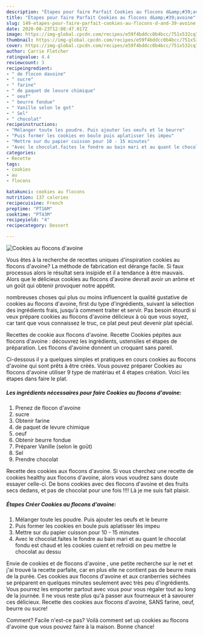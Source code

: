 ```yaml
---
description: "Étapes pour faire Parfait Cookies au flocons d&amp;#39;avoine"
title: "Étapes pour faire Parfait Cookies au flocons d&amp;#39;avoine"
slug: 149-etapes-pour-faire-parfait-cookies-au-flocons-d-and-39-avoine
date: 2020-08-23T12:08:47.017Z
image: https://img-global.cpcdn.com/recipes/e59f4bddcc0b4bcc/751x532cq70/cookies-au-flocons-davoine-photo-principale-de-la-recette.jpg
thumbnail: https://img-global.cpcdn.com/recipes/e59f4bddcc0b4bcc/751x532cq70/cookies-au-flocons-davoine-photo-principale-de-la-recette.jpg
cover: https://img-global.cpcdn.com/recipes/e59f4bddcc0b4bcc/751x532cq70/cookies-au-flocons-davoine-photo-principale-de-la-recette.jpg
author: Carrie Fletcher
ratingvalue: 4.4
reviewcount: 3
recipeingredient:
- " de flocon davoine"
- " sucre"
- " farine"
- " de paquet de levure chimique"
- " oeuf"
- " beurre fondue"
- " Vanille selon le got"
- " Sel"
- " chocolat"
recipeinstructions:
- "Mélanger toute les poudre. Puis ajouter les oeufs et le beurre"
- "Puis former les cookies en boule puis aplatisser lès impeu"
- "Mettre sur du papier cuisson pour 10 - 15 minutes"
- "Avec le chocolat.faites le fondre au bain mari et au quant le chocolat fondu est chaud et les cookies cuient et refroidi on peu mettre le chocolat au dessu"
categories:
- Recette
tags:
- cookies
- au
- flocons

katakunci: cookies au flocons 
nutrition: 137 calories
recipecuisine: French
preptime: "PT16M"
cooktime: "PT43M"
recipeyield: "4"
recipecategory: Dessert

---
```



![Cookies au flocons d&#39;avoine](https://img-global.cpcdn.com/recipes/e59f4bddcc0b4bcc/751x532cq70/cookies-au-flocons-davoine-photo-principale-de-la-recette.jpg)

Vous êtes à la recherche de recettes uniques d'inspiration cookies au flocons d&#39;avoine? La méthode de fabrication est dérange facile. Si faux processus alors le résultat sera insipide et il a tendance à être mauvais. Alors que le délicieux cookies au flocons d&#39;avoine devrait avoir un arôme et un goût qui obtenir provoquer notre appétit.

nombreuses choses qui plus ou moins influencent la qualité gustative de cookies au flocons d&#39;avoine, first du type d'ingrédients, suivant la sélection des ingrédients frais, jusqu'à comment traiter et servir. Pas besoin étourdi si veux prépare cookies au flocons d&#39;avoine délicieux à où que vous soyez, car tant que vous connaissez le truc, ce plat peut peut devenir plat spécial.

Recettes de cookie aux flocons d&#39;avoine. Recette Cookies pépites aux flocons d&#39;avoine : découvrez les ingrédients, ustensiles et étapes de préparation. Les flocons d&#39;avoine donnent un croquant sans pareil.


Ci-dessous il y a quelques simples et pratiques en cours cookies au flocons d&#39;avoine qui sont prêts à être créés. Vous pouvez préparer Cookies au flocons d&#39;avoine utiliser 9 type de matériau et 4 étapes création. Voici les étapes dans faire le plat.

<!--inarticleads1-->

##### Les ingrédients nécessaires pour faire Cookies au flocons d&#39;avoine:

1. Prenez  de flocon d&#39;avoine
1.   sucre
1. Obtenir  farine
1.   de paquet de levure chimique
1.   oeuf
1. Obtenir  beurre fondue
1. Préparer  Vanille (selon le goût)
1.   Sel
1. Prendre  chocolat


Recette des cookies aux flocons d&#39;avoine. Si vous cherchez une recette de cookies healthy aux flocons d&#39;avoine, alors vous voudrez sans doute essayer celle-ci. De bons cookies avec des flocons d&#39;avoine et des fruits secs dedans, et pas de chocolat pour une fois !!!! Là je me suis fait plaisir. 

<!--inarticleads2-->

##### Étapes Créer Cookies au flocons d&#39;avoine:

1. Mélanger toute les poudre. Puis ajouter les oeufs et le beurre
1. Puis former les cookies en boule puis aplatisser lès impeu
1. Mettre sur du papier cuisson pour 10 - 15 minutes
1. Avec le chocolat.faites le fondre au bain mari et au quant le chocolat fondu est chaud et les cookies cuient et refroidi on peu mettre le chocolat au dessu


Envie de cookies et de flocons d&#39;avoine , une petite recherche sur le net et j&#39;ai trouvé la recette parfaite, car en plus elle ne contient pas de beurre mais de la purée. Ces cookies aux flocons d&#39;avoine et aux cranberries séchées se préparent en quelques minutes seulement avec très peu d&#39;ingrédients. Vous pourrez les emporter partout avec vous pour vous régaler tout au long de la journée. Il ne vous reste plus qu&#39;à passer aux fourneaux et à savourer ces délicieux. Recette des cookies aux flocons d&#39;avoine, SANS farine, oeuf, beurre ou sucre! 


Comment? Facile n'est-ce pas? Voilà comment set up cookies au flocons d&#39;avoine que vous pouvez faire à la maison. Bonne chance!
